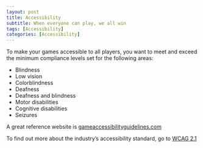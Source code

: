 ```yaml
---
layout: post
title: Accessibility
subtitle: When everyone can play, we all win
tags: [Accessibility]
categories: [Accessibility]
---
```


To make your games accessible to all players, you want to meet and exceed the minimum compliance levels set for the following areas:
- Blindness
- Low vision
- Colorblindness
- Deafness
- Deafness and blindness
- Motor disabilities
- Cognitive disabilities
- Seizures

A great reference website is <a href= "http://gameaccessibilityguidelines.com/" target="_blank">gameaccessibilityguidelines.com</a>


To find out more about the industry’s accessibility standard, go to <a href= "https://www.w3.org/TR/WCAG21/" target="_blank">WCAG 2.1</a>

<br>
